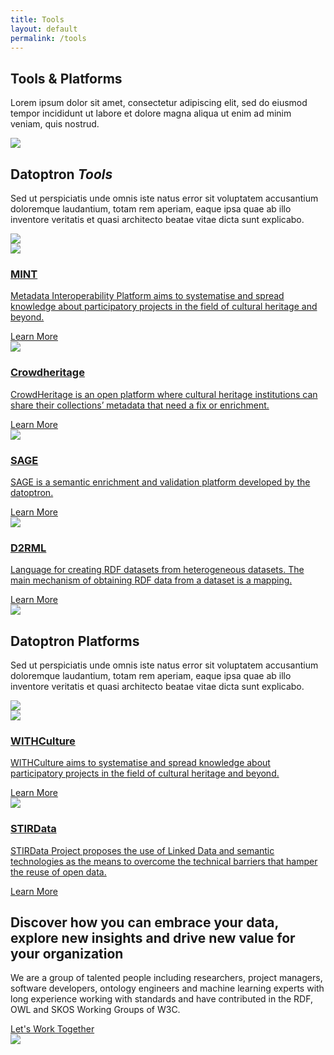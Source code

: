 ```yaml
---
title: Tools
layout: default
permalink: /tools
---
```

<main role="main">
  <!-- main heading-->
  <section class="mainheading">
    <div class="container">
      <!-- wrap-->
      <div class="wrap">
        <h1>Tools &amp; <span class="green">Platforms</span></h1>
        <p>
          Lorem ipsum dolor sit amet, consectetur adipiscing elit, sed do eiusmod tempor incididunt ut labore et dolore magna aliqua ut enim ad minim veniam, quis nostrud.
        </p>
      </div>
    </div>
  </section>
  <!-- generic layout-->
  <section class="twocolumns tools">
    <div class="container">
      <!-- row-->
      <div class="row">
        <!-- left-->
        <div class="col-xl-4 col-lg-12 left">
          <!-- heading-->
          <div class="text">
            <!-- oval-->
            <img class="oval" src="{{ site.baseurl }}/assets/img/ic-oval-6.png">
            <!-- heads-->
            <h2>Datoptron <i>Tools</i></h2>
            <p>
              Sed ut perspiciatis unde omnis iste natus error sit voluptatem accusantium doloremque laudantium, totam rem aperiam, eaque ipsa quae ab illo inventore veritatis et quasi architecto beatae vitae dicta sunt explicabo.
            </p>
          </div>
          <!-- character-->
          <img class="character" src="{{ site.baseurl }}/assets/img/img-character-6.png">
        </div>
        <!-- right-->
        <div class="col-xl-8 col-lg-12 right toolslist">
          <!-- ul-->
          <div class="row">
            <!-- col-->
            <div class="col-xxl-4 col-xl-6 col-lg-4 col-md-6 item">
              <div class="productwrap">
                <img class="logo" src="{{ site.baseurl }}/assets/img/ic-logo-mint.png">
                <a href="{{ site.baseurl }}/mint">
                  <h3>MINT</h3>
                  <p>
                    Metadata Interoperability Platform aims to systematise and spread knowledge about participatory projects in the field of cultural heritage and beyond.
                  </p>
                </a>
                <a class="more" href="{{ site.baseurl }}/mint">Learn More</a>
              </div>
            </div>
            <!-- col-->
            <div class="col-xxl-4 col-xl-6 col-lg-4 col-md-6 item">
              <div class="productwrap">
                <img class="logo" src="{{ site.baseurl }}/assets/img/ic-logo-crowd.png">
                <a href="{{ site.baseurl }}/mint">
                  <h3>Crowdheritage</h3>
                  <p>
                    CrowdHeritage is an open platform where cultural heritage institutions can share their collections’ metadata that need a fix or enrichment.
                  </p>
                </a>
                <a class="more" href="{{ site.baseurl }}/mint">Learn More</a>
              </div>
            </div>
            <!-- col-->
            <div class="col-xxl-4 col-xl-6 col-lg-4 col-md-6 item">
              <div class="productwrap">
                <img class="logo" src="{{ site.baseurl }}/assets/img/ic-logo-sage.png">
                <a href="{{ site.baseurl }}/sage">
                  <h3>SAGE</h3>
                  <p>
                    SAGE is a semantic enrichment and validation platform developed by the datoptron.
                  </p>
                </a>
                <a class="more" href="{{ site.baseurl }}/sage">Learn More</a>
              </div>
            </div>
            <!-- col-->
            <div class="col-xxl-4 col-xl-6 col-lg-4 col-md-6 item">
              <div class="productwrap">
                <img class="logo" src="{{ site.baseurl }}/assets/img/ic-logo-d2.png">
                <a href="{{ site.baseurl }}/d2rml">
                  <h3>D2RML</h3>
                  <p>
                    Language for creating RDF datasets from heterogeneous datasets. The main mechanism of obtaining RDF data from a dataset is a mapping.
                  </p>
                </a>
                <a class="more" href="{{ site.baseurl }}/d2rml">Learn More</a>
              </div>
            </div>
          </div>
        </div>
      </div>
    </div>
  </section>
  <!-- generic layout-->
  <section class="twocolumns tools">
    <div class="container">
      <!-- row-->
      <div class="row">
        <!-- left-->
        <div class="col-xl-4 left">
          <!-- heading-->
          <div class="text">
            <!-- oval-->
            <img class="oval" src="{{ site.baseurl }}/assets/img/ic-oval-6.png">
            <!-- heads-->
            <h2>Datoptron <span class="green">Platforms</span></h2>
            <p>
              Sed ut perspiciatis unde omnis iste natus error sit voluptatem accusantium doloremque laudantium, totam rem aperiam, eaque ipsa quae ab illo inventore veritatis et quasi architecto beatae vitae dicta sunt explicabo.
            </p>
          </div>
          <!-- character-->
          <img class="character" src="{{ site.baseurl }}/assets/img/img-character-5.png">
        </div>
        <!-- right-->
        <div class="col-xl-8 right platformlist">
          <!-- ul-->
          <div class="row">
            <!-- col-->
            <div class="col-xxl-4 col-xl-6 col-lg-4 col-md-6 item">
              <div class="productwrap">
                <img class="logo" src="{{ site.baseurl }}/assets/img/ic-logo-with-white.png">
                <a href="{{ site.baseurl }}/withculture">
                  <h3>WITHCulture</h3>
                  <p>
                    WITHCulture aims to systematise and spread knowledge about participatory projects in the field of cultural heritage and beyond.
                  </p>
                </a>
                <a class="more" href="{{ site.baseurl }}/withculture">Learn More</a>
              </div>
            </div>
            <!-- col-->
            <div class="col-xxl-4 col-xl-6 col-lg-4 col-md-6 item">
              <div class="productwrap">
                <img class="logo" src="{{ site.baseurl }}/assets/img/ic-logo-stirdata-white.png">
                <a href="{{ site.baseurl }}/withculture">
                  <h3>STIRData</h3>
                  <p>
                    STIRData Project proposes the use of Linked Data and semantic technologies as the means to overcome the technical barriers that hamper the reuse of open data.
                  </p>
                </a>
                <a class="more" href="{{ site.baseurl }}/withculture">Learn More</a>
              </div>
            </div>
          </div>
        </div>
      </div>
    </div>
  </section>
  <!-- call to action-->
  <section class="home-calltoaction">
    <div class="container">
      <!-- heading-->
      <div class="text">
        <h2>Discover how you can embrace your data, explore <span class="green">new insights </span>and drive <span class="green">new value </span>for your organization</h2>
        <p>
          We are a group of talented people including researchers, project managers, software developers, ontology engineers and machine learning experts with long experience working with standards and have contributed in the RDF, OWL and SKOS Working Groups of W3C. </p>
        <a href="{{ site.baseurl }}/contact">Let's Work Together</a>
      </div>
      <!-- character-->
      <img class="character" src="{{ site.baseurl }}/assets/img/img-character-3.png">
    </div>
  </section>
</main>
